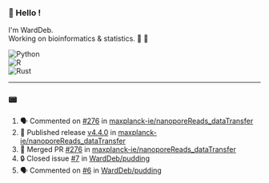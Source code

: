 ### :robot: Hello !

I'm WardDeb.  
Working on bioinformatics & statistics. 🧬 🧪  

![Python](https://img.shields.io/badge/python-3670A0?style=for-the-badge&logo=python&logoColor=ffdd54)  
![R](https://img.shields.io/badge/r-%23276DC3.svg?style=for-the-badge&logo=r&logoColor=white)  
![Rust](https://img.shields.io/badge/rust-%23000000.svg?style=for-the-badge&logo=rust&logoColor=white)  

---

### :pager:

<!--START_SECTION:activity-->
1. 🗣 Commented on [#276](https://github.com/maxplanck-ie/nanoporeReads_dataTransfer/pull/276#issuecomment-3352449235) in [maxplanck-ie/nanoporeReads_dataTransfer](https://github.com/maxplanck-ie/nanoporeReads_dataTransfer)
2. 🚀 Published release [v4.4.0](https://github.com/maxplanck-ie/nanoporeReads_dataTransfer/releases/tag/v4.4.0) in [maxplanck-ie/nanoporeReads_dataTransfer](https://github.com/maxplanck-ie/nanoporeReads_dataTransfer)
3. 🎉 Merged PR [#276](https://github.com/maxplanck-ie/nanoporeReads_dataTransfer/pull/276) in [maxplanck-ie/nanoporeReads_dataTransfer](https://github.com/maxplanck-ie/nanoporeReads_dataTransfer)
4. 🔒 Closed issue [#7](https://github.com/WardDeb/pudding/issues/7) in [WardDeb/pudding](https://github.com/WardDeb/pudding)
5. 🗣 Commented on [#6](https://github.com/WardDeb/pudding/issues/6#issuecomment-3338296054) in [WardDeb/pudding](https://github.com/WardDeb/pudding)
<!--END_SECTION:activity-->

